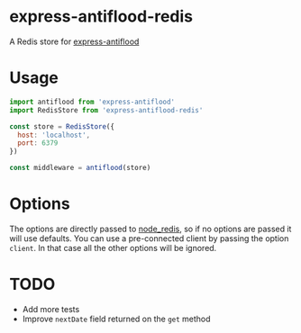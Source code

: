 # express-antiflood-redis
A Redis store for [express-antiflood](https://github.com/fcmatteo/express-antiflood)

# Usage
```javascript
import antiflood from 'express-antiflood'
import RedisStore from 'express-antiflood-redis'

const store = RedisStore({
  host: 'localhost',
  port: 6379
})

const middleware = antiflood(store)
```

# Options
The options are directly passed to [node_redis](https://github.com/NodeRedis/node_redis), so if no options are passed it will use defaults.
You can use a pre-connected client by passing the option `client`. In that case all the other options will be ignored.

# TODO
* Add more tests
* Improve `nextDate` field returned on the `get` method
